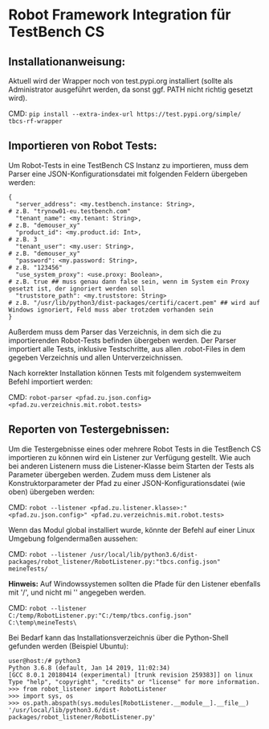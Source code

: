 # Robot Framework Integration für TestBench CS
## Installationanweisung:
Aktuell wird der Wrapper noch von test.pypi.org installiert (sollte als Administrator ausgeführt werden, da sonst ggf. PATH nicht richtig gesetzt wird).

CMD: `pip install --extra-index-url https://test.pypi.org/simple/ tbcs-rf-wrapper`

## Importieren von Robot Tests:
Um Robot-Tests in eine TestBench CS Instanz zu importieren, muss dem Parser eine JSON-Konfigurationsdatei mit folgenden Feldern übergeben werden:
```
{
  "server_address": <my.testbench.instance: String>,                        # z.B. "trynow01-eu.testbench.com"
  "tenant_name": <my.tenant: String>,                                       # z.B. "demouser_xy"
  "product_id": <my.product.id: Int>,                                       # z.B. 3
  "tenant_user": <my.user: String>,                                         # z.B. "demouser_xy"
  "password": <my.password: String>,                                        # z.B. "123456"
  "use_system_proxy": <use.proxy: Boolean>,                                 # z.B. true ## muss genau dann false sein, wenn im System ein Proxy gesetzt ist, der ignoriert werden soll
  "truststore_path": <my.truststore: String>                                # z.B. "/usr/lib/python3/dist-packages/certifi/cacert.pem" ## wird auf Windows ignoriert, Feld muss aber trotzdem vorhanden sein
}
```
Außerdem muss dem Parser das Verzeichnis, in dem sich die zu importierenden Robot-Tests befinden übergeben werden. Der Parser importiert alle Tests, inklusive Testschritte, aus allen .robot-Files in dem gegeben Verzeichnis und allen Unterverzeichnissen.

Nach korrekter Installation können Tests mit folgendem systemweitem Befehl importiert werden:

CMD: `robot-parser <pfad.zu.json.config> <pfad.zu.verzeichnis.mit.robot.tests>`

## Reporten von Testergebnissen:
Um die Testergebnisse eines oder mehrere Robot Tests in die TestBench CS importieren zu können wird ein Listener zur Verfügung gestellt. Wie auch bei anderen Listenern muss die Listener-Klasse beim Starten der Tests als Parameter übergeben werden. Zudem muss dem Listener als Konstruktorparameter der Pfad zu einer JSON-Konfigurationsdatei (wie oben) übergeben werden:

CMD: `robot --listener <pfad.zu.listener.klasse>:"<pfad.zu.json.config>" <pfad.zu.verzeichnis.mit.robot.tests>`

Wenn das Modul global installiert wurde, könnte der Befehl auf einer Linux Umgebung folgendermaßen aussehen:

CMD: `robot --listener /usr/local/lib/python3.6/dist-packages/robot_listener/RobotListener.py:"tbcs.config.json" meineTests/`

**Hinweis:** Auf Windowssystemen sollten die Pfade für den Listener ebenfalls mit '/', und nicht mi '\' angegeben werden.

CMD: `robot --listener C:/temp/RobotListener.py:"C:/temp/tbcs.config.json" C:\temp\meineTests\`


Bei Bedarf kann das Installationsverzeichnis über die Python-Shell gefunden werden (Beispiel Ubuntu):
```
user@host:/# python3
Python 3.6.8 (default, Jan 14 2019, 11:02:34) 
[GCC 8.0.1 20180414 (experimental) [trunk revision 259383]] on linux
Type "help", "copyright", "credits" or "license" for more information.
>>> from robot_listener import RobotListener
>>> import sys, os
>>> os.path.abspath(sys.modules[RobotListener.__module__].__file__)
'/usr/local/lib/python3.6/dist-packages/robot_listener/RobotListener.py'
```